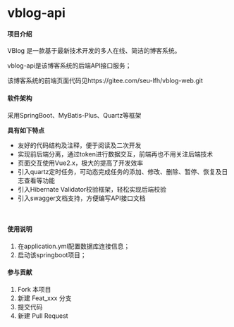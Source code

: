 # vblog-api

#### 项目介绍
VBlog 是一款基于最新技术开发的多人在线、简洁的博客系统。

vblog-api是该博客系统的后端API接口服务；

该博客系统的前端页面代码见https://gitee.com/seu-lfh/vblog-web.git

#### 软件架构
采用SpringBoot、MyBatis-Plus、Quartz等框架

**具有如下特点**
- 友好的代码结构及注释，便于阅读及二次开发
- 实现前后端分离，通过token进行数据交互，前端再也不用关注后端技术
- 页面交互使用Vue2.x，极大的提高了开发效率
- 引入quartz定时任务，可动态完成任务的添加、修改、删除、暂停、恢复及日志查看等功能
- 引入Hibernate Validator校验框架，轻松实现后端校验
- 引入swagger文档支持，方便编写API接口文档
<br>


#### 使用说明

1. 在application.yml配置数据库连接信息；
2. 启动该springboot项目；



#### 参与贡献

1. Fork 本项目
2. 新建 Feat_xxx 分支
3. 提交代码
4. 新建 Pull Request


